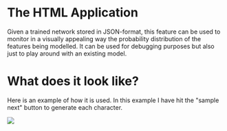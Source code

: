 # The HTML Application

Given a trained network stored in JSON-format, this feature can be used to 
monitor in a visually appealing way the probability distribution of the features being modelled. 
It can be used for debugging purposes but also just to play around with an existing model.

# What does it look like?

Here is an example of how it is used. In this example I have hit the "sample next" button to generate each character.

<img src="https://raw.githubusercontent.com/Ricardicus/recurrent-neural-net/master/html/Screendump_example.png"></img>

